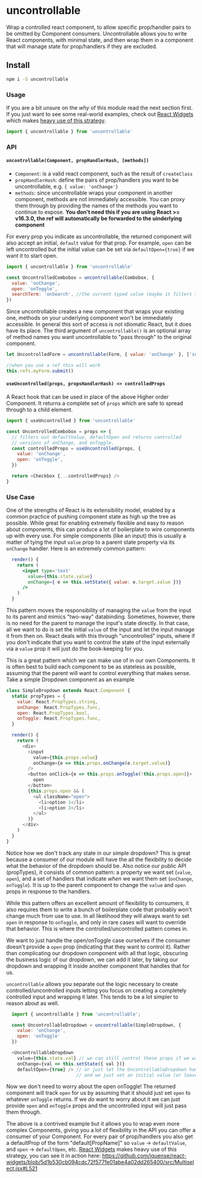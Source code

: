 # uncontrollable

Wrap a controlled react component, to allow specific prop/handler pairs to be omitted by Component consumers. Uncontrollable allows you to write React components, with minimal state, and then wrap them in a component that will manage state for prop/handlers if they are excluded.

## Install

```sh
npm i -S uncontrollable
```

### Usage

If you are a bit unsure on the _why_ of this module read the next section first. If you just want to see some real-world examples, check out [React Widgets](https://github.com/jquense/react-widgets) which makes [heavy use of this strategy](https://github.com/jquense/react-widgets/blob/5d1b530cb094cdc72f577fe01abe4a02dd265400/src/Multiselect.jsx#L521).

```js
import { uncontrollable } from 'uncontrollable'
```

### API

#### `uncontrollable(Component, propHandlerHash, [methods])`

- `Component`: is a valid react component, such as the result of `createClass`
- `propHandlerHash`: define the pairs of prop/handlers you want to be uncontrollable, e.g. `{ value: 'onChange'}`
- `methods`: since uncontrollable wraps your component in another component, methods are not immediately accessible. You can proxy them through by providing the names of the methods you want to continue to expose. **You don't need this if you are using React >= v16.3.0, the ref will automatically be forwarded to the uinderlying component**

For every prop you indicate as uncontrollable, the returned component will also accept an initial, `default` value for that prop. For example, `open` can be left uncontrolled but the initial value can be set via `defaultOpen={true}` if we want it to start open.

```js
import { uncontrollable } from 'uncontrollable'

const UncontrolledCombobox = uncontrollable(Combobox, {
  value: 'onChange',
  open: 'onToggle',
  searchTerm: 'onSearch', //the current typed value (maybe it filters the dropdown list)
})
```

Since uncontrollable creates a new component that wraps your existing one, methods on your underlying component
won't be immediately accessible. In general this sort of access is not idiomatic React, but it does have its place.
The third argument of `uncontrollable()` is an optional array of method names you want uncontrollable to "pass through"
to the original component.

```js
let UncontrolledForm = uncontrollable(Form, { value: 'onChange' }, ['submit'])

//when you use a ref this will work
this.refs.myForm.submit()
```

#### `useUncontrolled(props, propsHandlerHash) => controlledProps`

A React hook that can be used in place of the above Higher order Component. It
returns a complete set of `props` which are safe to spread through to a child element.

```js
import { useUncontrolled } from 'uncontrollable'

const UncontrolledCombobox = props => {
  // filters out defaultValue, defaultOpen and returns controlled
  // versions of onChange, and onToggle.
  const controlledProps = useUncontrolled(props, {
    value: 'onChange',
    open: 'onToggle',
  })

  return <Checkbox {...controlledProps} />
}
```

### Use Case

One of the strengths of React is its extensibility model, enabled by a common practice of pushing component state as high up the tree as possible. While great for enabling extremely flexible and easy to reason about components, this can produce a lot of boilerplate to wire components up with every use. For simple components (like an input) this is usually a matter of tying the input `value` prop to a parent state property via its `onChange` handler. Here is an extremely common pattern:

```jsx
  render() {
    return (
      <input type='text'
        value={this.state.value}
        onChange={ e => this.setState({ value: e.target.value })}
      />
    )
  }
```

This pattern moves the responsibility of managing the `value` from the input to its parent and mimics "two-way" databinding. Sometimes, however, there is no need for the parent to manage the input's state directly. In that case, all we want to do is set the initial `value` of the input and let the input manage it from then on. React deals with this through "uncontrolled" inputs, where if you don't indicate that you want to control the state of the input externally via a `value` prop it will just do the book-keeping for you.

This is a great pattern which we can make use of in our own Components. It is often best to build each component to be as stateless as possible, assuming that the parent will want to control everything that makes sense. Take a simple Dropdown component as an example

```js
class SimpleDropdown extends React.Component {
  static propTypes = {
    value: React.PropTypes.string,
    onChange: React.PropTypes.func,
    open: React.PropTypes.bool,
    onToggle: React.PropTypes.func,
  }

  render() {
    return (
      <div>
        <input
          value={this.props.value}
          onChange={e => this.props.onChange(e.target.value)}
        />
        <button onClick={e => this.props.onToggle(!this.props.open)}>
          open
        </button>
        {this.props.open && (
          <ul className="open">
            <li>option 1</li>
            <li>option 2</li>
          </ul>
        )}
      </div>
    )
  }
}
```

Notice how we don't track any state in our simple dropdown? This is great because a consumer of our module will have the all the flexibility to decide what the behavior of the dropdown should be. Also notice our public API (propTypes), it consists of common pattern: a property we want set (`value`, `open`), and a set of handlers that indicate _when_ we want them set (`onChange`, `onToggle`). It is up to the parent component to change the `value` and `open` props in response to the handlers.

While this pattern offers an excellent amount of flexibility to consumers, it also requires them to write a bunch of boilerplate code that probably won't change much from use to use. In all likelihood they will always want to set `open` in response to `onToggle`, and only in rare cases will want to override that behavior. This is where the controlled/uncontrolled pattern comes in.

We want to just handle the open/onToggle case ourselves if the consumer doesn't provide a `open` prop (indicating that they want to control it). Rather than complicating our dropdown component with all that logic, obscuring the business logic of our dropdown, we can add it later, by taking our dropdown and wrapping it inside another component that handles that for us.

`uncontrollable` allows you separate out the logic necessary to create controlled/uncontrolled inputs letting you focus on creating a completely controlled input and wrapping it later. This tends to be a lot simpler to reason about as well.

```js
  import { uncontrollable } from 'uncontrollable';

  const UncontrollableDropdown = uncontrollable(SimpleDropdown, {
    value: 'onChange',
    open: 'onToggle'
  })

  <UncontrollableDropdown
    value={this.state.val} // we can still control these props if we want
    onChange={val => this.setState({ val })}
    defaultOpen={true} /> // or just let the UncontrollableDropdown handle it
                          // and we just set an initial value (or leave it out completely)!
```

Now we don't need to worry about the open onToggle! The returned component will track `open` for us by assuming that it should just set `open` to whatever `onToggle` returns. If we _do_ want to worry about it we can just provide `open` and `onToggle` props and the uncontrolled input will just pass them through.

The above is a contrived example but it allows you to wrap even more complex Components, giving you a lot of flexibility in the API you can offer a consumer of your Component. For every pair of prop/handlers you also get a defaultProp of the form "default[PropName]" so `value` -> `defaultValue`, and `open` -> `defaultOpen`, etc. [React Widgets](https://github.com/jquense/react-widgets) makes heavy use of this strategy, you can see it in action here: https://github.com/jquense/react-widgets/blob/5d1b530cb094cdc72f577fe01abe4a02dd265400/src/Multiselect.jsx#L521

